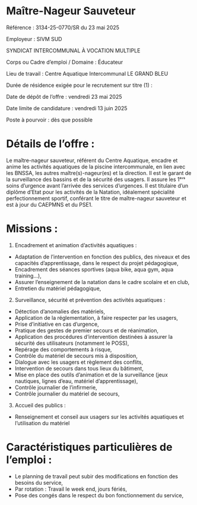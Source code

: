 # Maître-Nageur Sauveteur

Référence : 3134-25-0770/SR du 23 mai 2025

Employeur : SIVM SUD

SYNDICAT INTERCOMMUNAL À VOCATION MULTIPLE

Corps ou Cadre d’emploi / Domaine : Éducateur

Lieu de travail : Centre Aquatique Intercommunal LE GRAND BLEU

Durée de résidence exigée pour le recrutement sur titre (1) :

Date de dépôt de l’offre : vendredi 23 mai 2025

Date limite de candidature : vendredi 13 juin 2025

Poste à pourvoir : dès que possible

# Détails de l’offre :

Le maître-nageur sauveteur, référent du Centre Aquatique, encadre et anime les activités aquatiques de la piscine intercommunale, en lien avec les BNSSA, les autres maître(s)-nageur(es) et la direction. Il est le garant de la surveillance des bassins et de la sécurité des usagers. Il assure les 1ᵉʳˢ soins d’urgence avant l’arrivée des services d’urgences. Il est titulaire d’un diplôme d’Etat pour les activités de la Natation, idéalement spécialité perfectionnement sportif, conférant le titre de maître-nageur sauveteur et est à jour du CAEPMNS et du PSE1.

# Missions :

1. Encadrement et animation d’activités aquatiques :
- Adaptation de l’intervention en fonction des publics, des niveaux et des capacités d’apprentissage, dans le respect du projet pédagogique,
- Encadrement des séances sportives (aqua bike, aqua gym, aqua training...),
- Assurer l’enseignement de la natation dans le cadre scolaire et en club,
- Entretien du matériel pédagogique,
2. Surveillance, sécurité et prévention des activités aquatiques :
- Détection d’anomalies des matériels,
- Application de la réglementation, à faire respecter par les usagers,
- Prise d’initiative en cas d’urgence,
- Pratique des gestes de premier secours et de réanimation,
- Application des procédures d’intervention destinées à assurer la sécurité des utilisateurs (notamment le POSS),
- Repérage des comportements à risque,
- Contrôle du matériel de secours mis à disposition,
- Dialogue avec les usagers et règlement des conflits,
- Intervention de secours dans tous lieux du bâtiment,
- Mise en place des outils d’animation et de la surveillance (jeux nautiques, lignes d’eau, matériel d’apprentissage),
- Contrôle journalier de l’infirmerie,
- Contrôle journalier du matériel de secours,
3. Accueil des publics :
- Renseignement et conseil aux usagers sur les activités aquatiques et l’utilisation du matériel

# Caractéristiques particulières de l’emploi :

- Le planning de travail peut subir des modifications en fonction des besoins du service,
- Par rotation : Travail le week end, jours fériés,
- Pose des congés dans le respect du bon fonctionnement du service,
